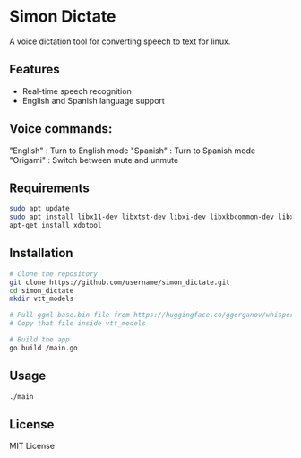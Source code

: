 # Simon Dictate

A voice dictation tool for converting speech to text for linux.

## Features

- Real-time speech recognition
- English and Spanish language support

## Voice commands:
"English" : Turn to English mode
"Spanish" : Turn to Spanish mode
"Origami" : Switch between mute and unmute

## Requirements

```bash
sudo apt update
sudo apt install libx11-dev libxtst-dev libxi-dev libxkbcommon-dev libxinerama-dev
apt-get install xdotool
```

## Installation

```bash
# Clone the repository
git clone https://github.com/username/simon_dictate.git
cd simon_dictate
mkdir vtt_models

# Pull ggml-base.bin file from https://huggingface.co/ggerganov/whisper.cpp/tree/main
# Copy that file inside vtt_models

# Build the app
go build /main.go
```

## Usage

```bash
./main
```

## License

MIT License